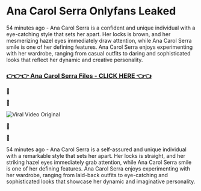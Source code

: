 # Ana Carol Serra Onlyfans Leaked

<p>54 minutes ago - Ana Carol Serra is a confident and unique individual with a eye-catching style that sets her apart. Her locks is brown, and her mesmerizing hazel eyes immediately draw attention, while Ana Carol Serra smile is one of her defining features. Ana Carol Serra enjoys experimenting with her wardrobe, ranging from casual outfits to daring and sophisticated looks that reflect her dynamic and creative personality.</p><p>
<h3><a href="https://fansleaks.com-getfree.pro/ana-carol-serra" rel="nofollow">👉👉👉 Ana Carol Serra Files - CLICK HERE 👈👈</a></h3>
<p>🔻</p>
<p>🔻</p> <p>
<a href="https://fansleaks.com-getfree.pro/ana-carol-serra" rel="nofollow"><img src="https://i.imgur.com/0ZbtXZ5.gif" alt="Viral Video Original" style="max-width: 100%; display: inline-block;" data-target="animated-image.originalImage"></a>
<p>🔻</p>
<p>🔻</p> <p>54 minutes ago - Ana Carol Serra is a self-assured and unique individual with a remarkable style that sets her apart. Her locks is straight, and her striking hazel eyes immediately grab attention, while Ana Carol Serra smile is one of her defining features. Ana Carol Serra enjoys experimenting with her wardrobe, ranging from laid-back outfits to eye-catching and sophisticated looks that showcase her dynamic and imaginative personality.</p>